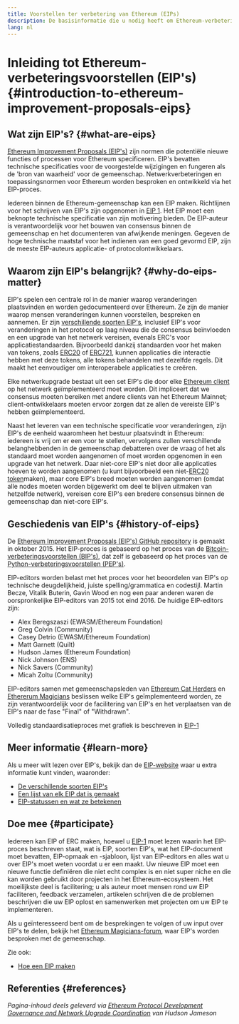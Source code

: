 ```yaml
---
title: Voorstellen ter verbetering van Ethereum (EIPs)
description: De basisinformatie die u nodig heeft om Ethereum-verbeteringsvoorstellen (EIP's) te begrijpen.
lang: nl
---
```


# Inleiding tot Ethereum-verbeteringsvoorstellen (EIP's) \{#introduction-to-ethereum-improvement-proposals-eips}

## Wat zijn EIP's? \{#what-are-eips}

[Ethereum Improvement Proposals (EIP's)](https://eips.ethereum.org/) zijn normen die potentiële nieuwe functies of processen voor Ethereum specificeren. EIP's bevatten technische specificaties voor de voorgestelde wijzigingen en fungeren als de 'bron van waarheid' voor de gemeenschap. Netwerkverbeteringen en toepassingsnormen voor Ethereum worden besproken en ontwikkeld via het EIP-proces.

Iedereen binnen de Ethereum-gemeenschap kan een EIP maken. Richtlijnen voor het schrijven van EIP's zijn opgenomen in [EIP 1](https://eips.ethereum.org/EIPS/eip-1). Het EIP moet een beknopte technische specificatie van zijn motivering bieden. De EIP-auteur is verantwoordelijk voor het bouwen van consensus binnen de gemeenschap en het documenteren van afwijkende meningen. Gegeven de hoge technische maatstaf voor het indienen van een goed gevormd EIP, zijn de meeste EIP-auteurs applicatie- of protocolontwikkelaars.

## Waarom zijn EIP's belangrijk? \{#why-do-eips-matter}

EIP's spelen een centrale rol in de manier waarop veranderingen plaatsvinden en worden gedocumenteerd over Ethereum. Ze zijn de manier waarop mensen veranderingen kunnen voorstellen, bespreken en aannemen. Er zijn [verschillende soorten EIP's](https://github.com/ethereum/EIPs/blob/master/EIPS/eip-1.md#eip-types), inclusief EIP's voor veranderingen in het protocol op laag niveau die de consensus beïnvloeden en een upgrade van het netwerk vereisen, evenals ERC's voor applicatiestandaarden. Bijvoorbeeld dankzij standaarden voor het maken van tokens, zoals [ERC20](https://eips.ethereum.org/EIPS/eip-20) of [ERC721](https://eips.ethereum.org/EIPS/eip-721), kunnen applicaties die interactie hebben met deze tokens, alle tokens behandelen met dezelfde regels. Dit maakt het eenvoudiger om interoperabele applicaties te creëren.

Elke netwerkupgrade bestaat uit een set EIP's die door elke [Ethereum client](/learn/#clients-and-nodes) op het netwerk geïmplementeerd moet worden. Dit impliceert dat we consensus moeten bereiken met andere clients van het Ethereum Mainnet; client-ontwikkelaars moeten ervoor zorgen dat ze allen de vereiste EIP's hebben geïmplementeerd.

Naast het leveren van een technische specificatie voor veranderingen, zijn EIP's de eenheid waaromheen het bestuur plaatsvindt in Ethereum: iedereen is vrij om er een voor te stellen, vervolgens zullen verschillende belanghebbenden in de gemeenschap debatteren over de vraag of het als standaard moet worden aangenomen of moet worden opgenomen in een upgrade van het netwerk. Daar niet-core EIP's niet door alle applicaties hoeven te worden aangenomen (u kunt bijvoorbeeld een niet-[ERC20 token](https://eips.ethereum.org/EIPS/eip-20)maken), maar core EIP's breed moeten worden aangenomen (omdat alle nodes moeten worden bijgewerkt om deel te blijven uitmaken van hetzelfde netwerk), vereisen core EIP's een bredere consensus binnen de gemeenschap dan niet-core EIP's.

## Geschiedenis van EIP's \{#history-of-eips}

De [Ethereum Improvement Proposals (EIP's) GitHub repository](https://github.com/ethereum/EIPs) is gemaakt in oktober 2015. Het EIP-proces is gebaseerd op het proces van de [Bitcoin-verbeteringsvoorstellen (BIP's)](https://github.com/bitcoin/bips), dat zelf is gebaseerd op het proces van de [Python-verbeteringsvoorstellen (PEP's)](https://www.python.org/dev/peps/).

EIP-editors worden belast met het proces voor het beoordelen van EIP's op technische deugdelijkheid, juiste spelling/grammatica en codestijl. Martin Becze, Vitalik Buterin, Gavin Wood en nog een paar anderen waren de oorspronkelijke EIP-editors van 2015 tot eind 2016. De huidige EIP-editors zijn:

- Alex Beregszaszi (EWASM/Ethereum Foundation)
- Greg Colvin (Community)
- Casey Detrio (EWASM/Ethereum Foundation)
- Matt Garnett (Quilt)
- Hudson James (Ethereum Foundation)
- Nick Johnson (ENS)
- Nick Savers (Community)
- Micah Zoltu (Community)

EIP-editors samen met gemeenschapsleden van [Ethereum Cat Herders](https://ethereumcatherders.com/) en [Ethererum Magicians](https://ethereum-magicians.org/) beslissen welke EIP's geïmplementeerd worden, ze zijn verantwoordelijk voor de facilitering van EIP's en het verplaatsen van de EIP's naar de fase "Final" of "Withdrawn".

Volledig standaardisatieproces met grafiek is beschreven in [EIP-1](https://eips.ethereum.org/EIPS/eip-1)

## Meer informatie \{#learn-more}

Als u meer wilt lezen over EIP's, bekijk dan de [EIP-website](https://eips.ethereum.org/) waar u extra informatie kunt vinden, waaronder:

- [De verschillende soorten EIP's](https://eips.ethereum.org/)
- [Een lijst van elk EIP dat is gemaakt](https://eips.ethereum.org/all)
- [EIP-statussen en wat ze betekenen](https://eips.ethereum.org/)

## Doe mee \{#participate}

Iedereen kan EIP of ERC maken, hoewel u [EIP-1](https://eips.ethereum.org/EIPS/eip-1) moet lezen waarin het EIP-proces beschreven staat, wat is EIP, soorten EIP's, wat het EIP-document moet bevatten, EIP-opmaak en -sjabloon, lijst van EIP-editors en alles wat u over EIP's moet weten voordat u er een maakt. Uw nieuwe EIP moet een nieuwe functie definiëren die niet echt complex is en niet super niche en die kan worden gebruikt door projecten in het Ethereum-ecosysteem. Het moeilijkste deel is facilitering; u als auteur moet mensen rond uw EIP faciliteren, feedback verzamelen, artikelen schrijven die de problemen beschrijven die uw EIP oplost en samenwerken met projecten om uw EIP te implementeren.

Als u geïnteresseerd bent om de besprekingen te volgen of uw input over EIP's te delen, bekijk het [Ethereum Magicians-forum](https://ethereum-magicians.org/), waar EIP's worden besproken met de gemeenschap.

Zie ook:

- [Hoe een EIP maken](https://eips.ethereum.org/EIPS/eip-1)

## Referenties \{#references}

<cite class="citation">

Pagina-inhoud deels geleverd via [Ethereum Protocol Development Governance and Network Upgrade Coordination](https://hudsonjameson.com/2020-03-23-ethereum-protocol-development-governance-and-network-upgrade-coordination/) van Hudson Jameson

</cite>
